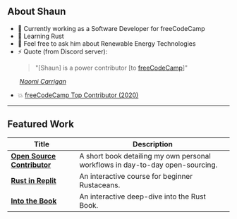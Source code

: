 ## About Shaun

- 🔭 Currently working as a Software Developer for freeCodeCamp
- 🌱 Learning Rust
- 💬 Feel free to ask him about Renewable Energy Technologies
- ⚡ Quote (from Discord server):
  > "[Shaun] is a power contributor [to [freeCodeCamp](https://github.com/freeCodeCamp/freeCodeCamp)]"
  
&nbsp;&nbsp;&nbsp;&nbsp;&nbsp;&nbsp; [_Naomi Carrigan_](https://www.nhcarrigan.com/home)
- :boom: [freeCodeCamp Top Contributor (2020)](https://www.freecodecamp.org/news/2020-top-contributors/#:~:text=Shaun%20Hamilton)

---

## Featured Work

| Title | Description |
| ----- | ----------- |
| **[Open Source Contributor](https://shaunshamilton.github.io/open-source-contributor/)** | A short book detailing my own personal workflows in day-to-day open-sourcing. |
| **[Rust in Replit](https://github.com/freeCodeCamp/rust-in-replit)** | An interactive course for beginner Rustaceans. |
| **[Into the Book](https://github.com/ShaunSHamilton/into-the-book)** | An interactive deep-dive into the Rust Book. |
